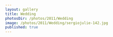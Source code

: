 ```yaml
---
layout: gallery
title: Wedding
photosDir: /photos/2011/Wedding
image: /photos/2011/Wedding/sergiojulie-142.jpg
published: true
---
```

